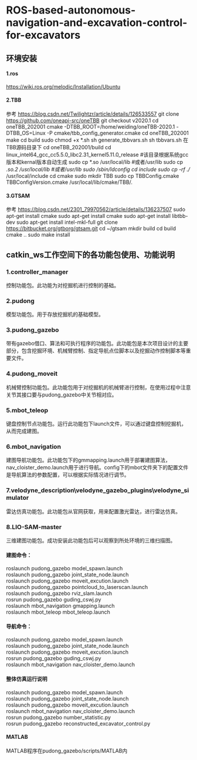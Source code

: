 # ROS-based-autonomous-navigation-and-excavation-control-for-excavators  
## 环境安装
#### 1.ros
https://wiki.ros.org/melodic/Installation/Ubuntu 
#### 2.TBB
参考 https://blog.csdn.net/Twilightzr/article/details/126533557 
git clone https://github.com/oneapi-src/oneTBB
git checkout v2020.1
cd oneTBB_202001
cmake -DTBB_ROOT=/home/weiding/oneTBB-2020.1 -DTBB_OS=Linux -P cmake/tbb_config_generator.cmake
cd oneTBB_202001
make
cd build
sudo chmod +x *.sh
sh generate_tbbvars.sh
sh tbbvars.sh
在TBB源码目录下
cd oneTBB_202001/build
cd linux_intel64_gcc_cc5.5.0_libc2.31_kernel5.11.0_release #该目录根据系统gcc版本和kernal版本自动生成
sudo cp *.so /usr/local/lib #或者/usr/lib
sudo cp *.so.2 /usr/local/lib #或者/usr/lib
sudo /sbin/ldconfig
cd include
sudo cp -rf ./* /usr/local/include
cd cmake
sudo mkdir TBB
sudo cp TBBConfig.cmake  TBBConfigVersion.cmake /usr/local/lib/cmake/TBB/.
#### 3.GTSAM
参考  https://blog.csdn.net/2301_79970562/article/details/136237507
sudo apt-get install cmake
sudo apt-get install cmake
sudo apt-get install libtbb-dev
sudo apt-get install intel-mkl-full
git clone https://bitbucket.org/gtborg/gtsam.git
cd ~/gtsam 
mkdir build
cd build
cmake ..
sudo  make install
## catkin_ws工作空间下的各功能包使用、功能说明
### 1.controller_manager
控制功能包。此功能为对挖掘机进行控制的基础。  
### 2.pudong
模型功能包。用于存放挖掘机的基础模型。  
### 3.pudong_gazebo
带有gazebo借口、算法和可执行程序的功能包。此功能包是本次项目设计的主要部分，包含挖掘环境、机械臂控制、指定导航点位脚本以及挖掘动作控制脚本等重要文件。  
### 4.pudong_moveit
机械臂控制功能包。此功能包用于对挖掘机的机械臂进行控制，在使用过程中注意关节其接口要与pudong_gazebo中关节相对应。  
### 5.mbot_teleop
键盘控制节点功能包。运行此功能包下launch文件，可以通过键盘控制挖掘机，从而完成建图。  
### 6.mbot_navigation
建图导航功能包。此功能包下的gmmapping.launch用于部署建图算法，nav_cloister_demo.launch用于进行导航。config下的mbot文件夹下的配置文件是导航算法的参数配置，可以根据实际情况进行调节。  
### 7.velodyne_description\velodyne_gazebo_plugins\velodyne_simulator
雷达仿真功能包。此功能包从官网获取，用来配置激光雷达，进行雷达仿真。  
### 8.LIO-SAM-master
三维建图功能包。成功安装此功能包后可以观察到所处环境的三维扫描图。  
#### 建图命令：  
roslaunch pudong_gazebo model_spawn.launch  
roslaunch pudong_gazebo joint_state_node.launch  
roslaunch pudong_gazebo moveit_excution.launch  
roslaunch pudong_gazebo pointcloud_to_laserscan.launch  
roslaunch pudong_gazebo rviz_slam.launch  
rosrun pudong_gazebo guding_cswj.py  
roslaunch mbot_navigation gmapping.launch  
roslaunch mbot_teleop mbot_teleop.launch  
#### 导航命令：  
roslaunch pudong_gazebo model_spawn.launch   
roslaunch pudong_gazebo joint_state_node.launch  
roslaunch pudong_gazebo moveit_excution.launch  
rosrun pudong_gazebo guding_cswj.py  
roslaunch mbot_navigation nav_cloister_demo.launch  
#### 整体仿真运行说明  
roslaunch pudong_gazebo model_spawn.launch   
roslaunch pudong_gazebo joint_state_node.launch  
roslaunch pudong_gazebo moveit_excution.launch  
roslaunch mbot_navigation nav_cloister_demo.launch  
rosrun pudong_gazebo number_statistic.py  
rosrun pudong_gazebo reconstructed_excavator_control.py  
#### MATLAB  
MATLAB程序在pudong_gazebo/scripts/MATLAB内  

